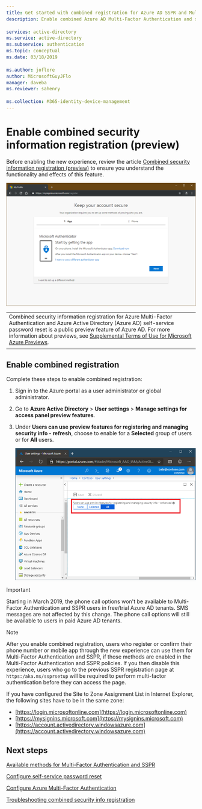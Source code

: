 ```yaml
---
title: Get started with combined registration for Azure AD SSPR and Multi-Factor Authentication (preview) - Azure Active Directory
description: Enable combined Azure AD Multi-Factor Authentication and self-service password reset registration (preview)

services: active-directory
ms.service: active-directory
ms.subservice: authentication
ms.topic: conceptual
ms.date: 03/18/2019

ms.author: joflore
author: MicrosoftGuyJFlo
manager: daveba
ms.reviewer: sahenry

ms.collection: M365-identity-device-management
---
```

# Enable combined security information registration (preview)

Before enabling the new experience, review the article [Combined security information registration (preview)](concept-registration-mfa-sspr-combined.md) to ensure you understand the functionality and effects of this feature.

![Combined security information registration enhanced experience](media/howto-registration-mfa-sspr-combined/combined-security-info-more-required.png)

|     |
| --- |
| Combined security information registration for Azure Multi-Factor Authentication and Azure Active Directory (Azure AD) self-service password reset is a public preview feature of Azure AD. For more information about previews, see  [Supplemental Terms of Use for Microsoft Azure Previews](https://azure.microsoft.com/support/legal/preview-supplemental-terms/).|
|     |

## Enable combined registration

Complete these steps to enable combined registration:

1. Sign in to the Azure portal as a user administrator or global administrator.
2. Go to **Azure Active Directory** > **User settings** > **Manage settings for access panel preview features**.
3. Under **Users can use preview features for registering and managing security info - refresh**, choose to enable for a **Selected** group of users or for **All** users.

   ![Enable the combined security info preview experience for All users](media/howto-registration-mfa-sspr-combined/combined-security-info-enable.png)

> [!IMPORTANT]
> Starting in March 2019, the phone call options won't be available to Multi-Factor Authentication and SSPR users in free/trial Azure AD tenants. SMS messages are not affected by this change. The phone call options will still be available to users in paid Azure AD tenants.

> [!NOTE]
> After you enable combined registration, users who register or confirm their phone number or mobile app through the new experience can use them for Multi-Factor Authentication and SSPR, if those methods are enabled in the Multi-Factor Authentication and SSPR policies. If you then disable this experience, users who go to the previous SSPR registration page at `https:/aka.ms/ssprsetup` will be required to perform multi-factor authentication before they can access the page.

If you have configured the Site to Zone Assignment List in Internet Explorer, the following sites have to be in the same zone:

* [https://login.microsoftonline.com](https://login.microsoftonline.com)
* [https://mysignins.microsoft.com](https://mysignins.microsoft.com)
* [https://account.activedirectory.windowsazure.com](https://account.activedirectory.windowsazure.com)

## Next steps

[Available methods for Multi-Factor Authentication and SSPR](concept-authentication-methods.md)

[Configure self-service password reset](howto-sspr-deployment.md)

[Configure Azure Multi-Factor Authentication](howto-mfa-getstarted.md)

[Troubleshooting combined security info registration](howto-registration-mfa-sspr-combined-troubleshoot.md)